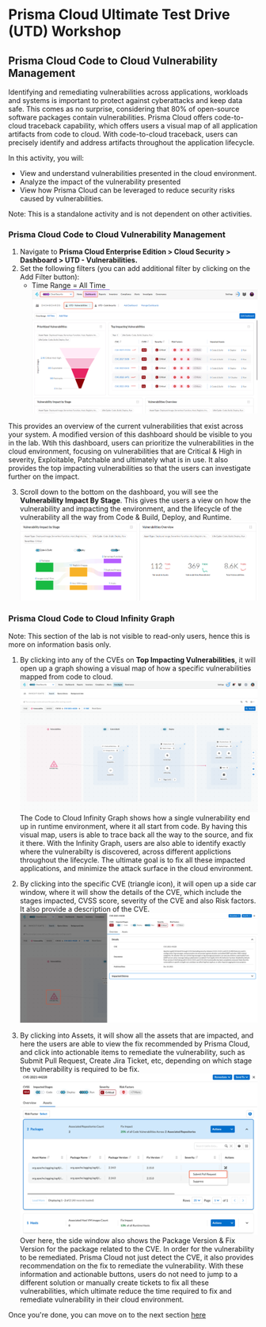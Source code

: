 # Prisma Cloud Ultimate Test Drive (UTD) Workshop
## Prisma Cloud Code to Cloud Vulnerability Management
Identifying and remediating vulnerabilities across applications, workloads and systems is important to protect against cyberattacks and keep data safe. This comes as no surprise, considering that 80% of open-source software packages contain vulnerabilities. Prisma Cloud offers code-to-cloud traceback capability, which offers users a visual map of all application artifacts from code to cloud. With code-to-cloud traceback, users can precisely identify and address artifacts throughout the application lifecycle.

In this activity, you will:
* View and understand vulnerabilities presented in the cloud environment.
* Analyze the impact of the vulnerability presented
* View how Prisma Cloud can be leveraged to reduce security risks caused by vulnerabilities.

Note: This is a standalone activity and is not dependent on other activities.

### Prisma Cloud Code to Cloud Vulnerability Management
1. Navigate to **Prisma Cloud Enterprise Edition > Cloud Security > Dashboard > UTD - Vulnerabilities.**
2. Set the following filters (you can add additional filter by clicking on the Add Filter button):
    * Time Range = All Time
![alt text](/resouces/pcs-screen-49.png)

This provides an overview of the current vulnerabilities that exist across your system. A modified version of this dashboard should be visible to you in the lab. Wtih this dashboard, users can prioritize the vulnerabilities in the cloud environment, focusing on vulnerabilities that are Critical & High in severity, Exploitable, Patchable and ultimately what is in use. It also provides the top impacting vulnerabilities so that the users can investigate further on the impact.

3. Scroll down to the bottom on the dashboard, you will see the **Vulnerability Impact By Stage**. This gives the users a view on how the vulnerability and impacting the environment, and the lifecycle of the vulnerability all the way from Code & Build, Deploy, and Runtime. 
![alt text](/resouces/pcs-screen-50.png)

### Prisma Cloud Code to Cloud Infinity Graph
Note: This section of the lab is not visible to read-only users, hence this is more on information basis only. 
1. By clicking into any of the CVEs on **Top Impacting Vulnerabilities**, it will open up a graph showing a visual map of how a specific vulnerabilities mapped from code to cloud. 
![alt text](/resouces/pcs-screen-51.png)
The Code to Cloud Infinity Graph shows how a single vulnerability end up in runtime environment, where it all start from code. By having this visual map, users is able to trace back all the way to the source, and fix it there. With the Infinity Graph, users are also able to identify exactly where the vulnerabilty is discovered, across different applictions throughout the lifecycle. The ultimate goal is to fix all these impacted applications, and minimize the attack surface in the cloud environment.

2. By clicking into the specific CVE (triangle icon), it will open up a side car window, where it will show the details of the CVE, which include the stages impacted, CVSS score, severity of the CVE and also Risk factors. It also provide a description of the CVE.
![alt text](/resouces/pcs-screen-52.png)

3. By clicking into Assets, it will show all the assets that are impacted, and here the users are able to view the fix recommended by Prisma Cloud, and click into actionable items to remediate the vulnerability, such as Submit Pull Request, Create Jira Ticket, etc, depending on which stage the vulnerability is required to be fix.
![alt text](/resouces/pcs-screen-53.png)
Over here, the side window also shows the Package Version & Fix Version for the package related to the CVE. In order for the vulnerability to be remediated. Prisma Cloud not just detect the CVE, it also provides recommendation on the fix to remediate the vulnerability. With these information and actionable buttons, users do not need to jump to a different solution or manually create tickets to fix all these vulnerabilities, which ultimate reduce the time required to fix and remediate vulnerability in their cloud environment.

Once you're done, you can move on to the next section [here](/04-C2CVulMgmt.md)